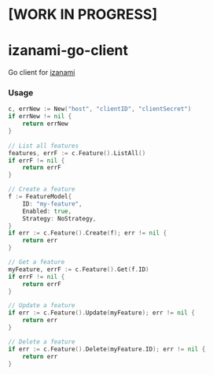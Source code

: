 # [WORK IN PROGRESS]

# izanami-go-client
Go client for [izanami](https://github.com/maif/izanami)


### Usage

```go
c, errNew := New("host", "clientID", "clientSecret")
if errNew != nil {
	return errNew
}
	
// List all features
features, errF := c.Feature().ListAll()
if errF != nil {
	return errF
}

// Create a feature
f := FeatureModel{
	ID: "my-feature",
	Enabled: true,
	Strategy: NoStrategy,
}
if err := c.Feature().Create(f); err != nil {
	return err
}

// Get a feature
myFeature, errF := c.Feature().Get(f.ID)
if errF != nil {
	return errF
}

// Update a feature
if err := c.Feature().Update(myFeature); err != nil {
	return err
}

// Delete a feature
if err := c.Feature().Delete(myFeature.ID); err != nil {
	return err
}
```
